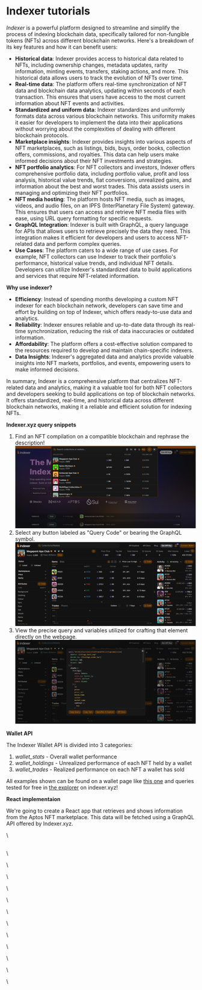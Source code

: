 # Indexer tutorials

_Indexer_ is a powerful platform designed to streamline and simplify the process of indexing blockchain data, specifically tailored for non-fungible tokens (NFTs) across different blockchain networks. Here's a breakdown of its key features and how it can benefit users:

* **Historical data**: Indexer provides access to historical data related to NFTs, including ownership changes, metadata updates, rarity information, minting events, transfers, staking actions, and more. This historical data allows users to track the evolution of NFTs over time.
* **Real-time data**: The platform offers real-time synchronization of NFT data and blockchain data analytics, updating within seconds of each transaction. This ensures that users have access to the most current information about NFT events and activities.
* **Standardized and uniform data**: Indexer standardizes and uniformly formats data across various blockchain networks. This uniformity makes it easier for developers to implement the data into their applications without worrying about the complexities of dealing with different blockchain protocols.
* **Marketplace insights**: Indexer provides insights into various aspects of NFT marketplaces, such as listings, bids, buys, order books, collection offers, commissions, and royalties. This data can help users make informed decisions about their NFT investments and strategies.
* **NFT portfolio analytics**: For NFT collectors and investors, Indexer offers comprehensive portfolio data, including portfolio value, profit and loss analysis, historical value trends, fiat conversions, unrealized gains, and information about the best and worst trades. This data assists users in managing and optimizing their NFT portfolios.
* **NFT media hosting**: The platform hosts NFT media, such as images, videos, and audio files, on an IPFS (InterPlanetary File System) gateway. This ensures that users can access and retrieve NFT media files with ease, using URL query formatting for specific requests.
* **GraphQL Integration**: Indexer is built with GraphQL, a query language for APIs that allows users to retrieve precisely the data they need. This integration makes it efficient for developers and users to access NFT-related data and perform complex queries.
* **Use Cases**: The platform caters to a wide range of use cases. For example, NFT collectors can use Indexer to track their portfolio's performance, historical value trends, and individual NFT details. Developers can utilize Indexer's standardized data to build applications and services that require NFT-related information.

**Why use indexer?**

* **Efficiency**: Instead of spending months developing a custom NFT indexer for each blockchain network, developers can save time and effort by building on top of Indexer, which offers ready-to-use data and analytics.
* **Reliability**: Indexer ensures reliable and up-to-date data through its real-time synchronization, reducing the risk of data inaccuracies or outdated information.
* **Affordability**: The platform offers a cost-effective solution compared to the resources required to develop and maintain chain-specific indexers.
*   **Data Insights**: Indexer's aggregated data and analytics provide valuable insights into NFT markets, portfolios, and events, empowering users to make informed decisions.



In summary, Indexer is a comprehensive platform that centralizes NFT-related data and analytics, making it a valuable tool for both NFT collectors and developers seeking to build applications on top of blockchain networks. It offers standardized, real-time, and historical data across different blockchain networks, making it a reliable and efficient solution for indexing NFTs.

**Indexer.xyz query snippets**

1. Find an NFT compilation on a compatible blockchain and rephrase the description!\
   ![](<../.gitbook/assets/image (1).png>)
2. Select any button labeled as "Query Code" or bearing the GraphQL symbol.\
   ![](<../.gitbook/assets/image (2).png>)
3. View the precise query and variables utilized for crafting that element directly on the webpage.\
   ![](<../.gitbook/assets/image (3).png>)

**Wallet API**

The Indexer Wallet API is divided into 3 categories:

1. _wallet\_stats_ - Overall wallet performance
2. _wallet\_holdings_ - Unrealized performance of each NFT held by a wallet
3. _wallet\_trades_ - Realized performance on each NFT a wallet has sold

All examples shown can be found on a wallet page like [this one](https://indexer.xyz/aptos/0x8afb40b62a4f6db8f2a3dc0674ff01262acbe5714707101aee80d8af1e60a0df?tab=profit/loss) and queries tested for free in [the explorer](https://indexer.xyz/api-explorer) on indexer.xyz!

**React implementaion**

We're going to create a React app that retrieves and shows information from the Aptos NFT marketplace. This data will be fetched using a GraphQL API offered by Indexer.xyz.



\














\
\


\


\


\




\


\


\


\


\


\


\


\
